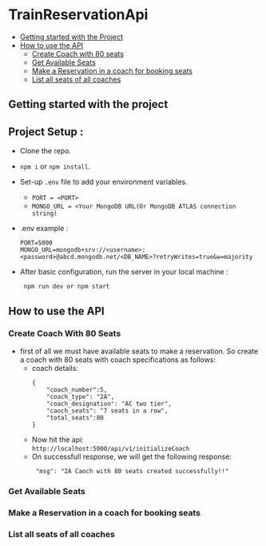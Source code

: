 # TrainReservationApi


- [Getting started with the Project](#getting-started-with-the-project)
- [How to use the API](#how-to-use-the-api)
   - [Create Coach with 80 seats](#create-coach-with-80-seats)
   - [Get Available Seats](#get-available-seats)
   - [Make a Reservation in a coach for booking seats](#make-a-reservation-in-a-coach-for-booking-seats)
   - [List all seats of all coaches](#list-all-seats-of-all-coaches)

## Getting started with the project

## Project Setup : 

- Clone the repo.
- `npm i` or `npm install`.
- Set-up `.env` file to add your environment variables.
    - `PORT = <PORT>`
    -  `MONGO_URL = <Your MongoDB URL(Or MongoDB ATLAS connection string) `

- .env example :
    ``` 
    PORT=5000
    MONGO_URL=mongodb+srv://<username>:<password>@abcd.mongodb.net/<DB_NAME>?retryWrites=true&w=majority
    ```
- After basic configuration, run the server in your local machine :
    ```   
     npm run dev or npm start 
    ```


## How to use the API

### Create Coach With 80 Seats
- first of all we must have available seats to make a reservation. So create a coach with 80 seats with coach specifications as follows:
  - coach details:
    ```
    {
        "coach_number":5,
        "coach_type": "2A",
        "coach_designation": "AC two tier",
        "caoch_seats": "7 seats in a row",
        "total_seats":80
    }
    ```
  - Now hit the api:    
        ```
        http://localhost:5000/api/v1/initializeCoach
        ```
  - On successfull response, we will get the following response:
     ```
      "msg": "2A Caoch with 80 seats created successfully!!"
     ```

### Get Available Seats

### Make a Reservation in a coach for booking seats

### List all seats of all coaches
